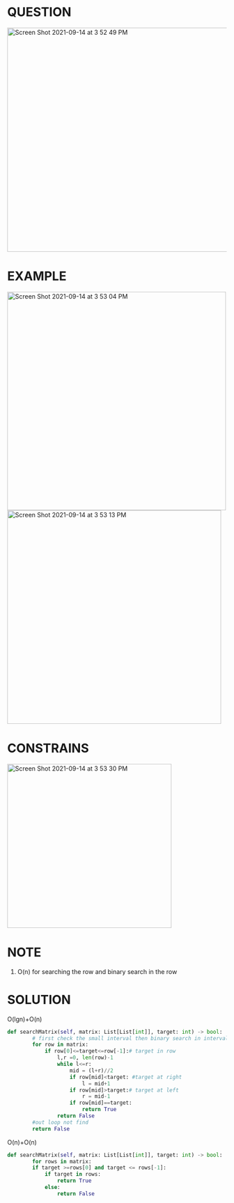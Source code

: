 # QUESTION
<img width="515" alt="Screen Shot 2021-09-14 at 3 52 49 PM" src="https://user-images.githubusercontent.com/64442606/133324610-dbf50b56-481a-40ef-9dca-036c82a1b4dd.png">

# EXAMPLE
<img width="502" alt="Screen Shot 2021-09-14 at 3 53 04 PM" src="https://user-images.githubusercontent.com/64442606/133324647-55b23d97-82cc-4249-aeaa-2d2db2bc3464.png">
<img width="491" alt="Screen Shot 2021-09-14 at 3 53 13 PM" src="https://user-images.githubusercontent.com/64442606/133324678-65503d45-4c57-4b4b-bb15-8cc1b6711436.png">

# CONSTRAINS
<img width="377" alt="Screen Shot 2021-09-14 at 3 53 30 PM" src="https://user-images.githubusercontent.com/64442606/133324720-30a9fdbf-b511-40cc-bb34-6083dd64258d.png">

# NOTE
1. O(n) for searching the row and binary search in the row

# SOLUTION
O(lgn)+O(n)
```python
def searchMatrix(self, matrix: List[List[int]], target: int) -> bool:
        # first check the small interval then binary search in interval
        for row in matrix:
            if row[0]<=target<=row[-1]:# target in row
                l,r =0, len(row)-1
                while l<=r:
                    mid = (l+r)//2
                    if row[mid]<target: #target at right
                        l = mid+1
                    if row[mid]>target:# target at left
                        r = mid-1
                    if row[mid]==target:
                        return True
                return False 
        #out loop not find
        return False
```
O(n)+O(n)
```python
def searchMatrix(self, matrix: List[List[int]], target: int) -> bool:
        for rows in matrix:
        if target >=rows[0] and target <= rows[-1]:
            if target in rows:
                return True
            else:
                return False
```
